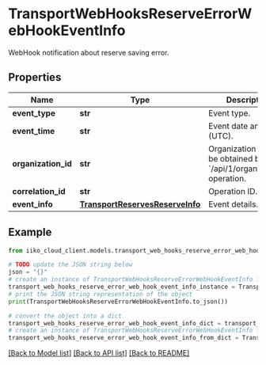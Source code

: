 # TransportWebHooksReserveErrorWebHookEventInfo

WebHook notification about reserve saving error.

## Properties

Name | Type | Description | Notes
------------ | ------------- | ------------- | -------------
**event_type** | **str** | Event type. | [optional] 
**event_time** | **str** | Event date and time (UTC). | [optional] 
**organization_id** | **str** | Organization ID.                Can be obtained by &#x60;/api/1/organizations&#x60; operation. | [optional] 
**correlation_id** | **str** | Operation ID. | [optional] 
**event_info** | [**TransportReservesReserveInfo**](TransportReservesReserveInfo.md) | Event details. | [optional] 

## Example

```python
from iiko_cloud_client.models.transport_web_hooks_reserve_error_web_hook_event_info import TransportWebHooksReserveErrorWebHookEventInfo

# TODO update the JSON string below
json = "{}"
# create an instance of TransportWebHooksReserveErrorWebHookEventInfo from a JSON string
transport_web_hooks_reserve_error_web_hook_event_info_instance = TransportWebHooksReserveErrorWebHookEventInfo.from_json(json)
# print the JSON string representation of the object
print(TransportWebHooksReserveErrorWebHookEventInfo.to_json())

# convert the object into a dict
transport_web_hooks_reserve_error_web_hook_event_info_dict = transport_web_hooks_reserve_error_web_hook_event_info_instance.to_dict()
# create an instance of TransportWebHooksReserveErrorWebHookEventInfo from a dict
transport_web_hooks_reserve_error_web_hook_event_info_from_dict = TransportWebHooksReserveErrorWebHookEventInfo.from_dict(transport_web_hooks_reserve_error_web_hook_event_info_dict)
```
[[Back to Model list]](../README.md#documentation-for-models) [[Back to API list]](../README.md#documentation-for-api-endpoints) [[Back to README]](../README.md)


